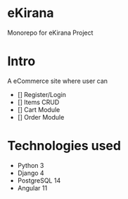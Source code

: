 # eKirana

Monorepo for eKirana Project 

# Intro #
A eCommerce site where user can
- [] Register/Login
- [] Items CRUD
- [] Cart Module
- [] Order Module

# Technologies used #

* Python 3
* Django 4
* PostgreSQL 14
* Angular 11
